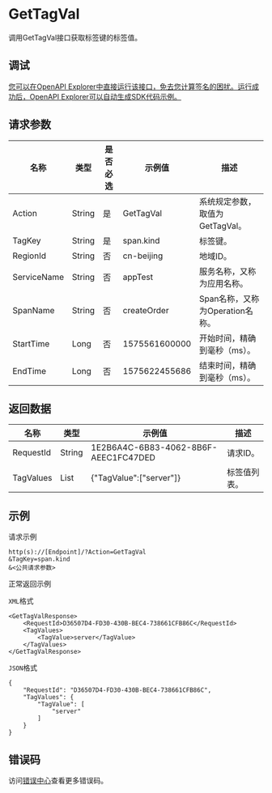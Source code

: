 # GetTagVal

调用GetTagVal接口获取标签键的标签值。

## 调试

[您可以在OpenAPI Explorer中直接运行该接口，免去您计算签名的困扰。运行成功后，OpenAPI Explorer可以自动生成SDK代码示例。](https://api.aliyun.com/#product=xtrace&api=GetTagVal&type=RPC&version=2019-08-08)

## 请求参数

|名称|类型|是否必选|示例值|描述|
|--|--|----|---|--|
|Action|String|是|GetTagVal|系统规定参数，取值为GetTagVal。 |
|TagKey|String|是|span.kind|标签键。 |
|RegionId|String|否|cn-beijing|地域ID。 |
|ServiceName|String|否|appTest|服务名称，又称为应用名称。 |
|SpanName|String|否|createOrder|Span名称，又称为Operation名称。 |
|StartTime|Long|否|1575561600000|开始时间，精确到毫秒（ms）。 |
|EndTime|Long|否|1575622455686|结束时间，精确到毫秒（ms）。 |

## 返回数据

|名称|类型|示例值|描述|
|--|--|---|--|
|RequestId|String|1E2B6A4C-6B83-4062-8B6F-AEEC1FC47DED|请求ID。 |
|TagValues|List|\{"TagValue":\["server"\]\}|标签值列表。 |

## 示例

请求示例

```
http(s)://[Endpoint]/?Action=GetTagVal
&TagKey=span.kind
&<公共请求参数>
```

正常返回示例

`XML`格式

```
<GetTagValResponse> 
    <RequestId>D36507D4-FD30-430B-BEC4-738661CFB86C</RequestId>  
    <TagValues> 
        <TagValue>server</TagValue> 
    </TagValues> 
</GetTagValResponse>
```

`JSON`格式

```
{
	"RequestId": "D36507D4-FD30-430B-BEC4-738661CFB86C",
	"TagValues": {
		"TagValue": [
			"server"
		]
	}
}
```

## 错误码

访问[错误中心](https://error-center.alibabacloud.com/status/product/xtrace)查看更多错误码。

